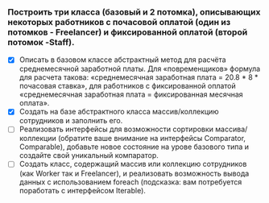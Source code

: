 ### Построить три класса (базовый и 2 потомка), описывающих некоторых работников с почасовой оплатой (один из потомков - Freelancer) и фиксированной оплатой (второй потомок -Staff).
- [x] Описать в базовом классе абстрактный метод для расчёта среднемесячной заработной платы. Для «повременщиков» формула для расчета такова: «среднемесячная заработная плата = 20.8 * 8 * почасовая ставка», для работников с фиксированной оплатой «среднемесячная заработная плата = фиксированная месячная оплата».
- [x] Создать на базе абстрактного класса массив/коллекцию сотрудников и заполнить его.
- [ ] Реализовать интерфейсы для возможности сортировки массива/коллекции (обратите ваше внимание на интерфейсы Comparator, Comparable), добавьте новое состояние на урове базового типа и создайте свой уникальный компаратор.
- [ ] Создать класс, содержащий массив или коллекцию сотрудников (как Worker так и Freelancer), и реализовать возможность вывода данных с использованием foreach (подсказка: вам потребуется поработать с интерфейсом Iterable).